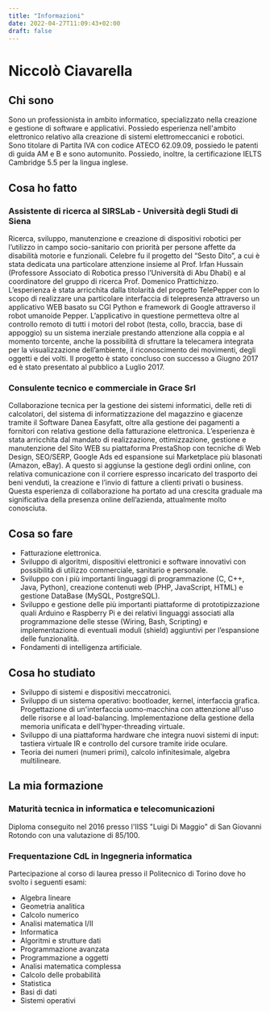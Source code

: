 ```yaml
---
title: "Informazioni"
date: 2022-04-27T11:09:43+02:00
draft: false
---
```


Niccolò Ciavarella
==================

Chi sono
--------

Sono un professionista in ambito informatico, specializzato nella creazione e gestione di software e applicativi.
Possiedo esperienza nell'ambito elettronico relativo alla creazione di sistemi elettromeccanici e robotici.
Sono titolare di Partita IVA con codice ATECO 62.09.09, possiedo le patenti di guida AM e B e sono automunito.
Possiedo, inoltre, la certificazione IELTS Cambridge 5.5 per la lingua inglese.


Cosa ho fatto
-------------

### Assistente di ricerca al SIRSLab - Università degli Studi di Siena

Ricerca, sviluppo, manutenzione e creazione di dispositivi robotici per l’utilizzo in campo socio-sanitario con priorità per persone affette da disabilità motorie e funzionali. Celebre fu il progetto del “Sesto Dito”, a cui è stata dedicata una particolare attenzione insieme al Prof. Irfan Hussain (Professore Associato di Robotica presso l’Università di Abu Dhabi) e al coordinatore del gruppo di ricerca Prof. Domenico Prattichizzo. L’esperienza è stata arricchita dalla titolarità del progetto TelePepper con lo scopo di realizzare una particolare interfaccia di telepresenza attraverso un applicativo WEB basato su CGI Python e framework di Google attraverso il robot umanoide Pepper. L’applicativo in questione permetteva oltre al controllo remoto di tutti i motori del robot (testa, collo, braccia, base di appoggio) su un sistema inerziale prestando attenzione alla coppia e al momento torcente, anche la possibilità di sfruttare la telecamera integrata per la visualizzazione dell’ambiente, il riconoscimento dei movimenti, degli oggetti e dei volti. Il progetto è stato concluso con successo a Giugno 2017 ed è stato presentato al pubblico a Luglio 2017.


### Consulente tecnico e commerciale in Grace Srl
Collaborazione tecnica per la gestione dei sistemi informatici, delle reti di calcolatori,
del sistema di informatizzazione del magazzino e giacenze tramite il Software Danea
Easyfatt, oltre alla gestione dei pagamenti a fornitori con relativa gestione della
fatturazione elettronica. L’esperienza è stata arricchita dal mandato di realizzazione,
ottimizzazione, gestione e manutenzione del Sito WEB su piattaforma PrestaShop con
tecniche di Web Design, SEO/SERP, Google Ads ed espansione sui Marketplace più
blasonati (Amazon, eBay). A questo si aggiunse la gestione degli ordini online, con
relativa comunicazione con il corriere espresso incaricato del trasporto dei beni
venduti, la creazione e l’invio di fatture a clienti privati o business. Questa esperienza di
collaborazione ha portato ad una crescita graduale ma significativa della presenza
online dell’azienda, attualmente molto conosciuta.


Cosa so fare
------------

* Fatturazione elettronica.
* Sviluppo di algoritmi, dispositivi elettronici e software innovativi con possibilità di utilizzo commerciale, sanitario e personale.
* Sviluppo con i più importanti linguaggi di programmazione (C, C++, Java, Python), creazione contenuti web (PHP, JavaScript, HTML) e gestione DataBase (MySQL, PostgreSQL).
* Sviluppo e gestione delle più importanti piattaforme di prototipizzazione quali Arduino e Raspberry Pi e dei relativi linguaggi associati alla programmazione delle stesse (Wiring, Bash, Scripting) e implementazione di eventuali moduli (shield) aggiuntivi per l’espansione delle funzionalità.
* Fondamenti di intelligenza artificiale.


Cosa ho studiato
----------------

* Sviluppo di sistemi e dispositivi meccatronici.
* Sviluppo di un sistema operativo: bootloader, kernel, interfaccia grafica. Progettazione di un'interfaccia uomo-macchina con attenzione all'uso delle risorse e al load-balancing. Implementazione della gestione della memoria unificata e dell'hyper-threading virtuale.
* Sviluppo di una piattaforma hardware che integra nuovi sistemi di input: tastiera virtuale IR e controllo del cursore tramite iride oculare.
* Teoria dei numeri (numeri primi), calcolo infinitesimale, algebra multilineare.

La mia formazione
-----------------

### Maturità tecnica in informatica e telecomunicazioni
Diploma conseguito nel 2016 presso l'IISS "Luigi Di Maggio" di San Giovanni Rotondo con una valutazione di 85/100.

### Frequentazione CdL in Ingegneria informatica
Partecipazione al corso di laurea presso il Politecnico di Torino dove ho svolto i seguenti esami:
* Algebra lineare
* Geometria analitica
* Calcolo numerico
* Analisi matematica I/II
* Informatica
* Algoritmi e strutture dati
* Programmazione avanzata
* Programmazione a oggetti
* Analisi matematica complessa
* Calcolo delle probabilità
* Statistica
* Basi di dati
* Sistemi operativi
